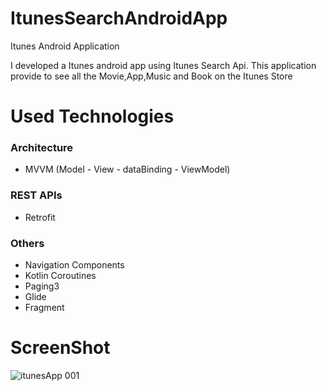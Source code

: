 # ItunesSearchAndroidApp
Itunes Android Application

I developed a Itunes android app using Itunes Search Api. This application provide to see all the Movie,App,Music and Book on the Itunes Store

# Used Technologies
### Architecture
+ MVVM (Model - View - dataBinding - ViewModel)


### REST APIs
+ Retrofit

### Others
+ Navigation Components
+ Kotlin Coroutines
+ Paging3
+ Glide
+ Fragment

# ScreenShot
![itunesApp 001](https://user-images.githubusercontent.com/26059113/168164851-2cab49df-06d5-48a0-8f9c-bf7cfc11eef8.jpeg)
